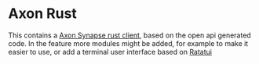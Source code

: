# Axon Rust

This contains a [Axon Synapse rust client](/synapse-client), based on the open api generated code.
In the feature more modules might be added, for example to make it easier to use, or add a terminal user interface based on [Ratatui](https://github.com/ratatui-org/ratatui)
